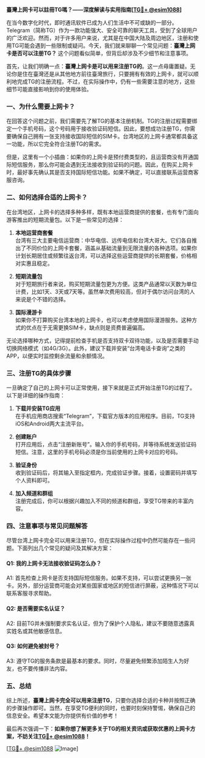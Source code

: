 **臺灣上网卡可以註冊TG嗎？——深度解读与实用指南[[TG💪+ @esim1088](https://t.me/s/esim1088)]**

在当今数字化时代，即时通讯软件已成为人们生活中不可或缺的一部分。Telegram（简称TG）作为一款功能强大、安全可靠的聊天工具，受到了全球用户的广泛欢迎。然而，对于许多用户来说，尤其是在中国大陆及周边地区，注册和使用TG可能会遇到一些限制或疑问。今天，我们就来聊聊一个常见问题：**臺灣上网卡是否可以注册TG？** 这个问题看似简单，但背后却涉及不少细节和注意事项。

首先，让我们明确一点：**臺灣上网卡是可以用来注册TG的**。这一点毋庸置疑。无论你是住在臺灣还是从其他地方前往臺灣旅行，只要拥有有效的上网卡，就可以顺利地完成TG的注册流程。不过，在实际操作中，仍有一些需要注意的地方，这些细节可能直接影响到你的使用体验。

### 一、为什么需要上网卡？

在回答这个问题之前，我们需要先了解TG的基本注册机制。TG的注册过程需要绑定一个手机号码，这个号码用于接收验证码短信。因此，要想成功注册TG，你需要确保自己拥有一张支持接收国际短信的SIM卡。台湾地区的上网卡通常都具备这一功能，所以它完全符合注册TG的需求。

但是，这里有一个小插曲：如果你的上网卡是预付费类型的，且运营商没有开通国际短信服务，那么你可能会遇到无法接收到验证码的问题。因此，在购买上网卡时，最好事先确认其是否支持国际短信功能。如果不确定，可以直接联系运营商客服咨询。

### 二、如何选择合适的上网卡？

在台湾地区，上网卡的选择多种多样，既有本地运营商提供的套餐，也有专门面向游客推出的短期流量包。以下是一些常见的选择：

1. **本地运营商套餐**  
   台湾有三大主要电信运营商：中华电信、远传电信和台湾大哥大。它们各自推出了不同价位的上网卡套餐，涵盖从基础流量到无限流量的各种选项。如果你计划长期居住或频繁往返台湾，可以选择这些运营商提供的长期套餐，价格相对实惠且稳定。

2. **短期流量包**  
   对于短期旅行者来说，购买短期流量包更为方便。这类产品通常以天数为单位计费，比如1天、3天或7天等。虽然单次费用较高，但对于偶尔访问台湾的人来说是个不错的选择。

3. **国际漫游卡**  
   如果你不打算购买台湾本地的上网卡，也可以考虑使用国际漫游服务。这种方式的优点在于无需更换SIM卡，缺点则是资费普遍偏高。

无论选择哪种方式，记得提前检查手机是否支持双卡双待功能，以及是否需要手动切换网络模式（如4G/3G）。此外，建议下载并安装“台湾电话卡查询”之类的APP，以便实时监控剩余流量和余额情况。

### 三、注册TG的具体步骤

一旦确定了自己的上网卡可以正常使用，接下来就是正式开始注册TG的过程了。以下是详细的操作指南：

1. **下载并安装TG应用**  
   在手机应用商店搜索“Telegram”，下载官方版本的应用程序。目前，TG支持iOS和Android两大主流平台。

2. **创建账户**  
   打开应用后，点击“注册新账号”。输入你的手机号码，并等待系统发送验证码短信。注意，这里的手机号码必须是你当前使用的上网卡对应的号码。

3. **验证身份**  
   收到验证码后，将其输入至指定框内，完成验证步骤。接着，设置密码并填写个人资料即可。

4. **加入频道和群组**  
   注册完成后，你可以根据兴趣加入不同的频道和群组，享受TG带来的丰富内容。

### 四、注意事项与常见问题解答

尽管台湾上网卡完全可以用来注册TG，但在实际操作过程中仍然可能存在一些问题。下面列出几个常见的疑问及其解决方案：

#### Q1: 我的上网卡无法接收验证码怎么办？
A1: 首先检查上网卡是否支持国际短信服务。如果不支持，可以尝试更换另一张卡。另外，部分运营商可能会对某些国家或地区的短信进行屏蔽，这种情况下可以联系客服寻求帮助。

#### Q2: 是否需要实名认证？
A2: 目前TG并未强制要求实名认证，但为了保护个人隐私，建议不要随意透露真实姓名或其他敏感信息。

#### Q3: 如何避免被封号？
A3: 遵守TG的服务条款是最基本的要求。同时，尽量避免频繁添加陌生人为好友，也不要传播非法内容。

### 五、总结

综上所述，**臺灣上网卡完全可以用来注册TG**，只要你选择合适的卡种并按照正确的步骤操作即可。当然，在享受TG便利的同时，也要时刻保持警惕，确保自己的信息安全。希望本文能为你提供有价值的参考！

最后再次强调一下：**如果你想了解更多关于TG的相关资讯或获取优惠的上网卡方案，不妨关注[TG💪+ @esim1088](https://t.me/s/esim1088)！**

[[TG💪+ @esim1088](https://t.me/s/esim1088) ![Image](https://i.postimg.cc/4NQfJmqS/Snipaste-2025-05-13-00-14-12.png)]